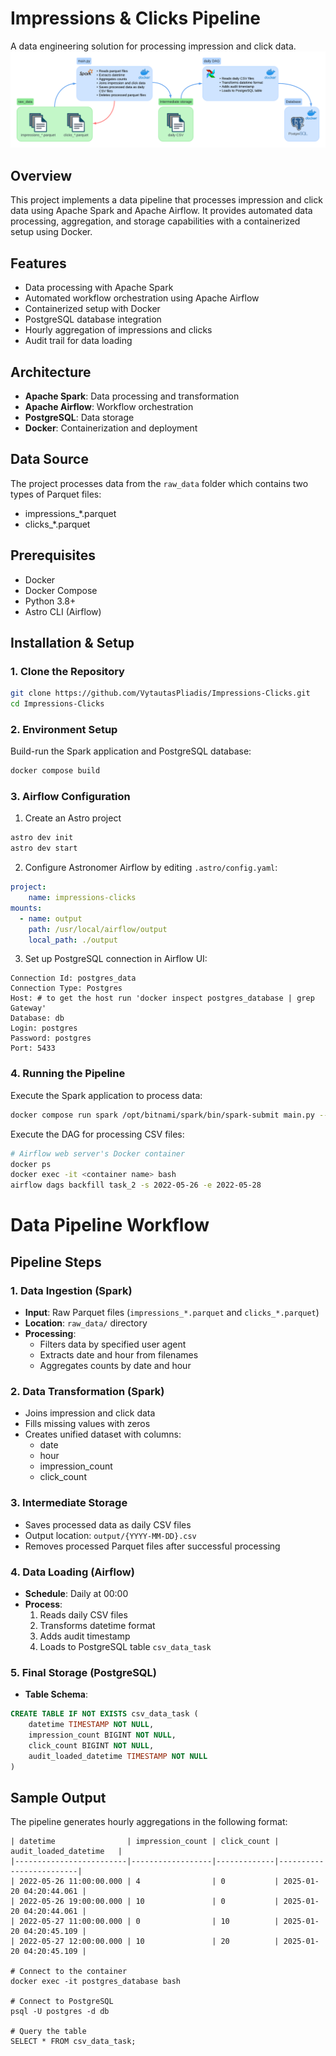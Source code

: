# Impressions & Clicks Pipeline
A data engineering solution for processing impression and click data.
![impresclicks.png](img/impresclicks.png)
## Overview
This project implements a data pipeline that processes impression and click data using Apache Spark and Apache Airflow. It provides automated data processing, aggregation, and storage capabilities with a containerized setup using Docker.

## Features
- Data processing with Apache Spark
- Automated workflow orchestration using Apache Airflow
- Containerized setup with Docker
- PostgreSQL database integration
- Hourly aggregation of impressions and clicks
- Audit trail for data loading

## Architecture
- **Apache Spark**: Data processing and transformation
- **Apache Airflow**: Workflow orchestration
- **PostgreSQL**: Data storage
- **Docker**: Containerization and deployment

## Data Source
The project processes data from the `raw_data` folder which contains two types of Parquet files:
- impressions_*.parquet
- clicks_*.parquet

## Prerequisites
- Docker
- Docker Compose
- Python 3.8+
- Astro CLI (Airflow)

## Installation & Setup

### 1. Clone the Repository
```bash
git clone https://github.com/VytautasPliadis/Impressions-Clicks.git
cd Impressions-Clicks
```

### 2. Environment Setup
Build-run the Spark application and PostgreSQL database:
```bash
docker compose build
```

### 3. Airflow Configuration
1. Create an Astro project
```bash
astro dev init
astro dev start
```

2. Configure Astronomer Airflow by editing `.astro/config.yaml`:
```yaml
project:
    name: impressions-clicks
mounts:
  - name: output
    path: /usr/local/airflow/output
    local_path: ./output
```

3. Set up PostgreSQL connection in Airflow UI:
```
Connection Id: postgres_data
Connection Type: Postgres
Host: # to get the host run 'docker inspect postgres_database | grep Gateway'
Database: db
Login: postgres
Password: postgres
Port: 5433
```

### 4. Running the Pipeline
Execute the Spark application to process data:
```bash
docker compose run spark /opt/bitnami/spark/bin/spark-submit main.py --user-agent "some user agent"
```

Execute the DAG for processing CSV files:
```bash
# Airflow web server's Docker container
docker ps
docker exec -it <container name> bash
airflow dags backfill task_2 -s 2022-05-26 -e 2022-05-28
```

# Data Pipeline Workflow

## Pipeline Steps

### 1. Data Ingestion (Spark)
- **Input**: Raw Parquet files (`impressions_*.parquet` and `clicks_*.parquet`)
- **Location**: `raw_data/` directory
- **Processing**:
  - Filters data by specified user agent
  - Extracts date and hour from filenames
  - Aggregates counts by date and hour

### 2. Data Transformation (Spark)
- Joins impression and click data
- Fills missing values with zeros
- Creates unified dataset with columns:
  - date
  - hour
  - impression_count
  - click_count

### 3. Intermediate Storage
- Saves processed data as daily CSV files
- Output location: `output/{YYYY-MM-DD}.csv`
- Removes processed Parquet files after successful processing

### 4. Data Loading (Airflow)
- **Schedule**: Daily at 00:00
- **Process**:
  1. Reads daily CSV files
  2. Transforms datetime format
  3. Adds audit timestamp
  4. Loads to PostgreSQL table `csv_data_task`

### 5. Final Storage (PostgreSQL)
- **Table Schema**:
```sql
CREATE TABLE IF NOT EXISTS csv_data_task (
    datetime TIMESTAMP NOT NULL,
    impression_count BIGINT NOT NULL,
    click_count BIGINT NOT NULL,
    audit_loaded_datetime TIMESTAMP NOT NULL
)
```

## Sample Output
The pipeline generates hourly aggregations in the following format:
```
| datetime                | impression_count | click_count | audit_loaded_datetime   |
|-------------------------|------------------|-------------|-------------------------|
| 2022-05-26 11:00:00.000 | 4                | 0           | 2025-01-20 04:20:44.061 |
| 2022-05-26 19:00:00.000 | 10               | 0           | 2025-01-20 04:20:44.061 |
| 2022-05-27 11:00:00.000 | 0                | 10          | 2025-01-20 04:20:45.109 |
| 2022-05-27 12:00:00.000 | 10               | 20          | 2025-01-20 04:20:45.109 |
  
# Connect to the container
docker exec -it postgres_database bash

# Connect to PostgreSQL
psql -U postgres -d db

# Query the table
SELECT * FROM csv_data_task;
```
